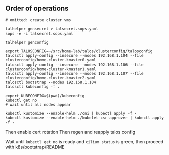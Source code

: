 
## Order of operations

```
# omitted: create cluster vms

talhelper gensecret > talsecret.sops.yaml
sops -e -i talsecret.sops.yaml

talhelper genconfig

export TALOSCONFIG=~/src/home-lab/talos/clusterconfig/talosconfig
talosctl apply-config --insecure --nodes 192.168.1.104 --file clusterconfig/home-cluster-kmaster0.yaml
talosctl apply-config --insecure --nodes 192.168.1.106 --file clusterconfig/home-cluster-kmaster1.yaml
talosctl apply-config --insecure --nodes 192.168.1.107 --file clusterconfig/home-cluster-kmaster2.yaml
talosctl bootstrap --nodes 192.168.1.104
talosctl kubeconfig -f .

export KUBECONFIG=$(pwd)/kubeconfig
kubectl get no
# wait until all nodes appear

kubectl kustomize --enable-helm ./cni | kubectl apply -f -
kubectl kustomize --enable-helm ./kubelet-csr-approver | kubectl apply -f -
```


Then enable cert rotation
Then regen and reapply talos config

Wait until `kubectl get no` is ready and `cilium status` is green, then proceed with k8s/bootstrap/README
